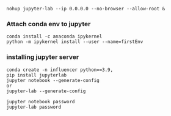 ```
nohup jupyter-lab --ip 0.0.0.0 --no-browser --allow-root &
```
### Attach conda env to jupyter
```
conda install -c anaconda ipykernel
python -m ipykernel install --user --name=firstEnv
```

### installing jupyter server
```
conda create -n influencer python==3.9,
pip install jupyterlab
jupyter notebook --generate-config 
or
jupyter-lab --generate-config

jupyter notebook password
jupyter-lab password
```
